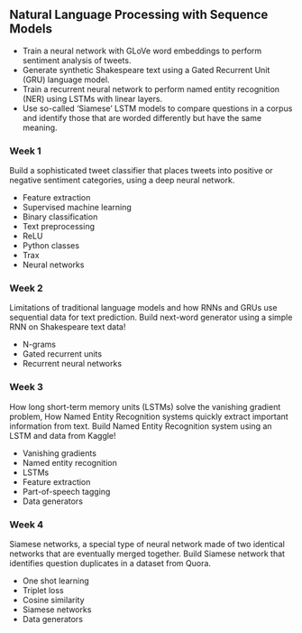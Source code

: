 ## Natural Language Processing with Sequence Models
- Train a neural network with GLoVe word embeddings to perform sentiment analysis of tweets.
- Generate synthetic Shakespeare text using a Gated Recurrent Unit (GRU) language model.
- Train a recurrent neural network to perform named entity recognition (NER) using LSTMs with linear layers.
- Use so-called ‘Siamese’ LSTM models to compare questions in a corpus and identify those that are worded differently but have the same meaning.

### Week 1
Build a sophisticated tweet classifier that places tweets into positive or negative sentiment categories, using a deep neural network.
- Feature extraction
- Supervised machine learning
- Binary classification
- Text preprocessing
- ReLU
- Python classes
- Trax
- Neural networks

### Week 2
Limitations of traditional language models and how RNNs and GRUs use sequential data for text prediction. 
Build next-word generator using a simple RNN on Shakespeare text data!
- N-grams
- Gated recurrent units
- Recurrent neural networks

### Week 3
How long short-term memory units (LSTMs) solve the vanishing gradient problem,
How Named Entity Recognition systems quickly extract important information from text. 
Build Named Entity Recognition system using an LSTM and data from Kaggle!
- Vanishing gradients
- Named entity recognition
- LSTMs
- Feature extraction
- Part-of-speech tagging
- Data generators

### Week 4
Siamese networks, a special type of neural network made of two identical networks that are eventually merged together.
Build Siamese network that identifies question duplicates in a dataset from Quora.
- One shot learning
- Triplet loss
- Cosine similarity
- Siamese networks
- Data generators